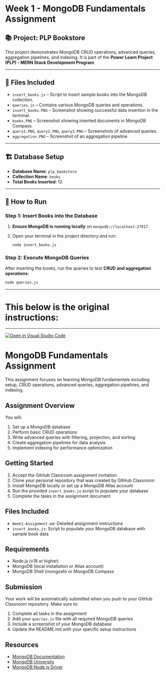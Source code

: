 # Week 1 - MongoDB Fundamentals Assignment

## 📚 Project: PLP Bookstore

This project demonstrates MongoDB CRUD operations, advanced queries, aggregation pipelines, and indexing. It is part of the **Power Learn Project (PLP) - MERN Stack Development Program**.

---

## 📂 Files Included

- `insert_books.js` – Script to insert sample books into the MongoDB collection.
- `queries.js` – Contains various MongoDB queries and operations.
- `insert_books.PNG` – Screenshot showing successful data insertion in the terminal.
- `books.PNG` – Screenshot showing inserted documents in MongoDB Compass.
- `query1.PNG`, `query2.PNG`, `query3.PNG` – Screenshots of advanced queries.
- `aggregation.PNG` – Screenshot of an aggregation pipeline.

---

## 🏗️ Database Setup

- **Database Name**: `plp_bookstore`
- **Collection Name**: `books`
- **Total Books Inserted**: 12

---

## 🚀 How to Run

### Step 1: Insert Books into the Database

1. **Ensure MongoDB is running locally** on `mongodb://localhost:27017`.
2. Open your terminal in the project directory and run:

   ```bash
   node insert_books.js

   ```

### Step 2: Execute MongoDB Queries

After inserting the books, run the queries to test **CRUD and aggregation operations**:

```bash
node queries.js

```

---

# This below is the original instructions:

---

[![Open in Visual Studio Code](https://classroom.github.com/assets/open-in-vscode-2e0aaae1b6195c2367325f4f02e2d04e9abb55f0b24a779b69b11b9e10269abc.svg)](https://classroom.github.com/online_ide?assignment_repo_id=19665026&assignment_repo_type=AssignmentRepo)

# MongoDB Fundamentals Assignment

This assignment focuses on learning MongoDB fundamentals including setup, CRUD operations, advanced queries, aggregation pipelines, and indexing.

## Assignment Overview

You will:

1. Set up a MongoDB database
2. Perform basic CRUD operations
3. Write advanced queries with filtering, projection, and sorting
4. Create aggregation pipelines for data analysis
5. Implement indexing for performance optimization

## Getting Started

1. Accept the GitHub Classroom assignment invitation
2. Clone your personal repository that was created by GitHub Classroom
3. Install MongoDB locally or set up a MongoDB Atlas account
4. Run the provided `insert_books.js` script to populate your database
5. Complete the tasks in the assignment document

## Files Included

- `Week1-Assignment.md`: Detailed assignment instructions
- `insert_books.js`: Script to populate your MongoDB database with sample book data

## Requirements

- Node.js (v18 or higher)
- MongoDB (local installation or Atlas account)
- MongoDB Shell (mongosh) or MongoDB Compass

## Submission

Your work will be automatically submitted when you push to your GitHub Classroom repository. Make sure to:

1. Complete all tasks in the assignment
2. Add your `queries.js` file with all required MongoDB queries
3. Include a screenshot of your MongoDB database
4. Update the README.md with your specific setup instructions

## Resources

- [MongoDB Documentation](https://docs.mongodb.com/)
- [MongoDB University](https://university.mongodb.com/)
- [MongoDB Node.js Driver](https://mongodb.github.io/node-mongodb-native/)

